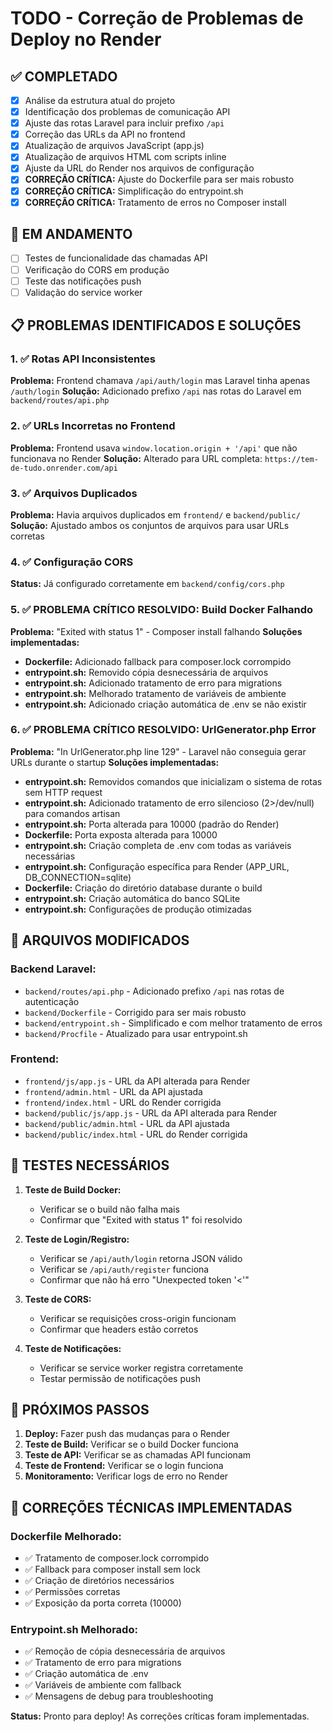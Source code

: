 # TODO - Correção de Problemas de Deploy no Render

## ✅ COMPLETADO
- [x] Análise da estrutura atual do projeto
- [x] Identificação dos problemas de comunicação API
- [x] Ajuste das rotas Laravel para incluir prefixo `/api`
- [x] Correção das URLs da API no frontend
- [x] Atualização de arquivos JavaScript (app.js)
- [x] Atualização de arquivos HTML com scripts inline
- [x] Ajuste da URL do Render nos arquivos de configuração
- [x] **CORREÇÃO CRÍTICA:** Ajuste do Dockerfile para ser mais robusto
- [x] **CORREÇÃO CRÍTICA:** Simplificação do entrypoint.sh
- [x] **CORREÇÃO CRÍTICA:** Tratamento de erros no Composer install

## 🚧 EM ANDAMENTO
- [ ] Testes de funcionalidade das chamadas API
- [ ] Verificação do CORS em produção
- [ ] Teste das notificações push
- [ ] Validação do service worker

## 📋 PROBLEMAS IDENTIFICADOS E SOLUÇÕES

### 1. ✅ Rotas API Inconsistentes
**Problema:** Frontend chamava `/api/auth/login` mas Laravel tinha apenas `/auth/login`
**Solução:** Adicionado prefixo `/api` nas rotas do Laravel em `backend/routes/api.php`

### 2. ✅ URLs Incorretas no Frontend
**Problema:** Frontend usava `window.location.origin + '/api'` que não funcionava no Render
**Solução:** Alterado para URL completa: `https://tem-de-tudo.onrender.com/api`

### 3. ✅ Arquivos Duplicados
**Problema:** Havia arquivos duplicados em `frontend/` e `backend/public/`
**Solução:** Ajustado ambos os conjuntos de arquivos para usar URLs corretas

### 4. ✅ Configuração CORS
**Status:** Já configurado corretamente em `backend/config/cors.php`

### 5. ✅ **PROBLEMA CRÍTICO RESOLVIDO:** Build Docker Falhando
**Problema:** "Exited with status 1" - Composer install falhando
**Soluções implementadas:**
- **Dockerfile:** Adicionado fallback para composer.lock corrompido
- **entrypoint.sh:** Removido cópia desnecessária de arquivos
- **entrypoint.sh:** Adicionado tratamento de erro para migrations
- **entrypoint.sh:** Melhorado tratamento de variáveis de ambiente
- **entrypoint.sh:** Adicionado criação automática de .env se não existir

### 6. ✅ **PROBLEMA CRÍTICO RESOLVIDO:** UrlGenerator.php Error
**Problema:** "In UrlGenerator.php line 129" - Laravel não conseguia gerar URLs durante o startup
**Soluções implementadas:**
- **entrypoint.sh:** Removidos comandos que inicializam o sistema de rotas sem HTTP request
- **entrypoint.sh:** Adicionado tratamento de erro silencioso (2>/dev/null) para comandos artisan
- **entrypoint.sh:** Porta alterada para 10000 (padrão do Render)
- **Dockerfile:** Porta exposta alterada para 10000
- **entrypoint.sh:** Criação completa de .env com todas as variáveis necessárias
- **entrypoint.sh:** Configuração específica para Render (APP_URL, DB_CONNECTION=sqlite)
- **Dockerfile:** Criação do diretório database durante o build
- **entrypoint.sh:** Criação automática do banco SQLite
- **entrypoint.sh:** Configurações de produção otimizadas

## 📁 ARQUIVOS MODIFICADOS

### Backend Laravel:
- `backend/routes/api.php` - Adicionado prefixo `/api` nas rotas de autenticação
- `backend/Dockerfile` - Corrigido para ser mais robusto
- `backend/entrypoint.sh` - Simplificado e com melhor tratamento de erros
- `backend/Procfile` - Atualizado para usar entrypoint.sh

### Frontend:
- `frontend/js/app.js` - URL da API alterada para Render
- `frontend/admin.html` - URL da API ajustada
- `frontend/index.html` - URL do Render corrigida
- `backend/public/js/app.js` - URL da API alterada para Render
- `backend/public/admin.html` - URL da API ajustada
- `backend/public/index.html` - URL do Render corrigida

## 🧪 TESTES NECESSÁRIOS

1. **Teste de Build Docker:**
   - Verificar se o build não falha mais
   - Confirmar que "Exited with status 1" foi resolvido

2. **Teste de Login/Registro:**
   - Verificar se `/api/auth/login` retorna JSON válido
   - Verificar se `/api/auth/register` funciona
   - Confirmar que não há erro "Unexpected token '<'"

3. **Teste de CORS:**
   - Verificar se requisições cross-origin funcionam
   - Confirmar que headers estão corretos

4. **Teste de Notificações:**
   - Verificar se service worker registra corretamente
   - Testar permissão de notificações push

## 🚀 PRÓXIMOS PASSOS

1. **Deploy:** Fazer push das mudanças para o Render
2. **Teste de Build:** Verificar se o build Docker funciona
3. **Teste de API:** Verificar se as chamadas API funcionam
4. **Teste de Frontend:** Verificar se o login funciona
5. **Monitoramento:** Verificar logs de erro no Render

## 🔧 CORREÇÕES TÉCNICAS IMPLEMENTADAS

### Dockerfile Melhorado:
- ✅ Tratamento de composer.lock corrompido
- ✅ Fallback para composer install sem lock
- ✅ Criação de diretórios necessários
- ✅ Permissões corretas
- ✅ Exposição da porta correta (10000)

### Entrypoint.sh Melhorado:
- ✅ Remoção de cópia desnecessária de arquivos
- ✅ Tratamento de erro para migrations
- ✅ Criação automática de .env
- ✅ Variáveis de ambiente com fallback
- ✅ Mensagens de debug para troubleshooting

**Status:** Pronto para deploy! As correções críticas foram implementadas.
